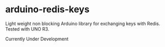 # arduino-redis-keys
Light weight non blocking Arduino library for exchanging keys with Redis. Tested with UNO R3.

Currently Under Development

